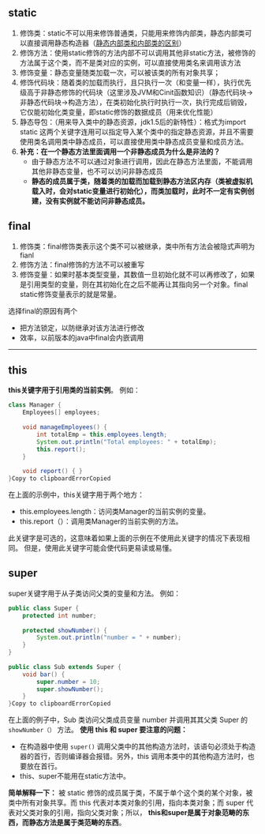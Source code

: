 ## static
1. 修饰类：static不可以用来修饰普通类，只能用来修饰内部类，静态内部类可以直接调用静态构造器（[静态内部类和内部类的区别](https://www.cnblogs.com/aademeng/articles/6192954.html)）
1. 修饰方法：使用static修饰的方法内部不可以调用其他非static方法，被修饰的方法属于这个类，而不是类对应的实例，可以直接使用类名来调用该方法
1. 修饰变量：静态变量随类加载一次，可以被该类的所有对象共享；
1. 修饰代码块：随着类的加载而执行，且只执行一次（和变量一样），执行优先级高于非静态修饰的代码块（这里涉及JVM和Cinit函数知识）（静态代码块->非静态代码块->构造方法），在类初始化执行时执行一次，执行完成后销毁，它仅能初始化类变量，即static修饰的数据成员（用来优化性能）
1. 静态导包：（用来导入类中的静态资源，jdk1.5后的新特性）：格式为import static 这两个关键字连用可以指定导入某个类中的指定静态资源，并且不需要使用类名调用类中静态成员，可以直接使用类中静态成员变量和成员方法。
1. **补充：在一个静态方法里面调用一个非静态成员为什么是非法的？**
   - 由于静态方法不可以通过对象进行调用，因此在静态方法里面，不能调用其他非静态变量，也不可以访问非静态成员
   - **静态的成员属于类，随着类的加载而加载到静态方法区内存（类被虚拟机载入时，会对static变量进行初始化），而类加载时，此时不一定有实例创建，没有实例就不能访问非静态成员。**



## final

1. 修饰类：final修饰类表示这个类不可以被继承，类中所有方法会被隐式声明为fianl
1. 修饰方法：final修饰的方法不可以被重写
1. 修饰变量：如果时基本类型变量，其数值一旦初始化就不可以再修改了，如果是引用类型的变量，则在其初始化在之后不能再让其指向另一个对象。final static修饰变量表示的就是常量。

选择final的原因有两个

   - 把方法锁定，以防继承对该方法进行修改
   - 效率，以前版本的java中final会内嵌调用

---

## this
**this关键字用于引用类的当前实例**。 例如：
```java
class Manager {
    Employees[] employees;
     
    void manageEmployees() {
        int totalEmp = this.employees.length;
        System.out.println("Total employees: " + totalEmp);
        this.report();
    }
     
    void report() { }
}Copy to clipboardErrorCopied
```
在上面的示例中，this关键字用于两个地方：

- this.employees.length：访问类Manager的当前实例的变量。
- this.report（）：调用类Manager的当前实例的方法。

此关键字是可选的，这意味着如果上面的示例在不使用此关键字的情况下表现相同。 但是，使用此关键字可能会使代码更易读或易懂。


## super
super关键字用于从子类访问父类的变量和方法。 例如：
```java
public class Super {
    protected int number;
     
    protected showNumber() {
        System.out.println("number = " + number);
    }
}
 
public class Sub extends Super {
    void bar() {
        super.number = 10;
        super.showNumber();
    }
}Copy to clipboardErrorCopied
```
在上面的例子中，Sub 类访问父类成员变量 number 并调用其其父类 Super 的 `showNumber（）` 方法。
**使用 this 和 super 要注意的问题：**

- 在构造器中使用 `super()` 调用父类中的其他构造方法时，该语句必须处于构造器的首行，否则编译器会报错。另外，this 调用本类中的其他构造方法时，也要放在首行。
- this、super不能用在static方法中。



**简单解释一下：**
被 static 修饰的成员属于类，不属于单个这个类的某个对象，被类中所有对象共享。而 this 代表对本类对象的引用，指向本类对象；而 super 代表对父类对象的引用，指向父类对象；所以， **this和super是属于对象范畴的东西，而静态方法是属于类范畴的东西**。
